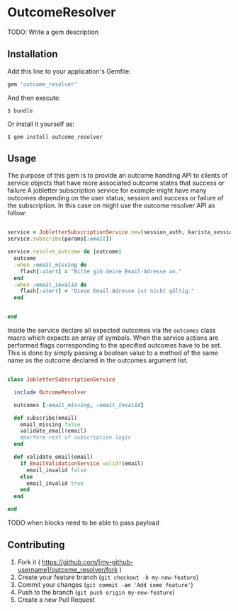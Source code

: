 # OutcomeResolver

TODO: Write a gem description

## Installation

Add this line to your application's Gemfile:

```ruby
gem 'outcome_resolver'
```

And then execute:

    $ bundle

Or install it yourself as:

    $ gem install outcome_resolver

## Usage

The purpose of this gem is to provide an outcome handling API to clients
of service objects that have more associated outcome states that success or failure
A jobletter subscription service for example might have many outcomes depending
on the user status, session and success or failure of the subscription.
In this case on might use the outcome resolver API as follow:

```ruby

service = JobletterSubscriptionService.new(session_auth, karista_session)
service.subscribe(params[:email])

service.resolve_outcome do |outcome|
  outcome
  .when :email_missing do
    flash[:alert] = "Bitte gib deine Email-Adresse an."
  end
  .when :email_invalid do
    flash[:alert] = "Diese Email-Adresse ist nicht gültig."
  end


end

```
Inside the service declare all expected outcomes via the `outcomes` class macro
which expects an array of symbols. When the service actions are performed
flags corresponding to the specified outcomes have to be set.
This is done by simply passing a boolean value to a method of the same
name as the outcome declared in the outcomes argument list.

```ruby

class JobletterSubscriptionService

  include OutcomeResolver

  outcomes [:email_missing, :email_invalid]

  def subscribe(email)
    email_missing false
    validate_email(email)
    #perform rest of subscription logic
  end

  def validate_email(email)
    if EmailValidationService.valid?(email)
      email_invalid false
    else
      email_invalid true
    end
  end

end

```
TODO when blocks need to be able to pass payload

## Contributing

1. Fork it ( https://github.com/[my-github-username]/outcome_resolver/fork )
2. Create your feature branch (`git checkout -b my-new-feature`)
3. Commit your changes (`git commit -am 'Add some feature'`)
4. Push to the branch (`git push origin my-new-feature`)
5. Create a new Pull Request
